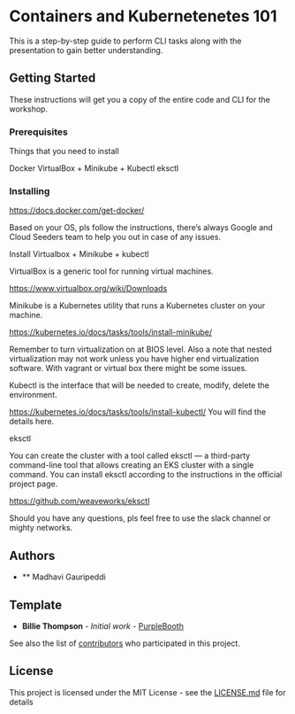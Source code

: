 # Containers and Kubernetenetes 101

This is a step-by-step guide to perform CLI tasks along with the presentation to gain better understanding. 

## Getting Started

These instructions will get you a copy of the entire code and CLI for the workshop. 

### Prerequisites

Things that you need to install 

Docker
VirtualBox + Minikube + Kubectl
eksctl

### Installing

https://docs.docker.com/get-docker/

Based on your OS, pls follow the instructions, there’s always Google and Cloud Seeders team to help you out in case of any issues. 

Install Virtualbox + Minikube + kubectl

VirtualBox is a generic tool for running virtual machines. 

https://www.virtualbox.org/wiki/Downloads

Minikube is a Kubernetes utility that runs a Kubernetes cluster on your machine.

https://kubernetes.io/docs/tasks/tools/install-minikube/

Remember to turn virtualization on at BIOS level. Also a note that nested virtualization may not work unless you have higher end virtualization software. With vagrant or virtual box there might be some issues. 

Kubectl is the interface that will be needed to create, modify, delete the environment.

https://kubernetes.io/docs/tasks/tools/install-kubectl/ You will find the details here.  

eksctl

You can create the cluster with a tool called eksctl — a third-party command-line tool that allows creating an EKS cluster with a single command. You can install eksctl according to the instructions in the official project page.

https://github.com/weaveworks/eksctl

Should you have any questions, pls feel free to use the slack channel or mighty networks. 

## Authors
* ** Madhavi Gauripeddi 

## Template
* **Billie Thompson** - *Initial work* - [PurpleBooth](https://github.com/PurpleBooth)

See also the list of [contributors](https://github.com/your/project/contributors) who participated in this project.

## License

This project is licensed under the MIT License - see the [LICENSE.md](LICENSE.md) file for details